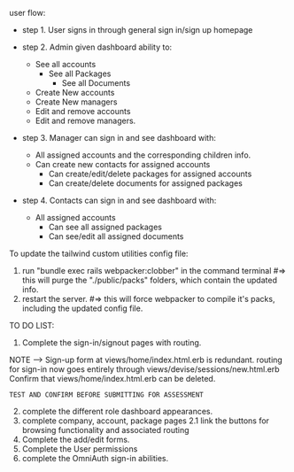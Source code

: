 user flow:

- step 1. User signs in through general sign in/sign up homepage

- step 2. Admin given dashboard ability to:
    * See all accounts
      * See all Packages
        * See all Documents
    * Create New accounts
    * Create New managers
    * Edit and remove accounts
    * Edit and remove managers.

- step 3. Manager can sign in and see dashboard with:
  * All assigned accounts and the corresponding children info.
  * Can create new contacts for assigned accounts
    * Can create/edit/delete packages for assigned accounts
    * Can create/delete documents for assigned packages

- step 4. Contacts can sign in and see dashboard with:
  * All assigned accounts
    * Can see all assigned packages
    * Can see/edit all assigned documents



To update the tailwind custom utilities config file:

1. run "bundle exec rails webpacker:clobber" in the command terminal
  #=> this will purge the "./public/packs" folders, which contain the updated info.
2. restart the server.
  #=> this will force webpacker to compile it's packs, including the updated config file.


TO DO LIST:

1. Complete the sign-in/signout pages with routing.

  NOTE --> 
    Sign-up form at views/home/index.html.erb is redundant.
    routing for sign-in now goes entirely through views/devise/sessions/new.html.erb
    Confirm that views/home/index.html.erb can be deleted.
    
    TEST AND CONFIRM BEFORE SUBMITTING FOR ASSESSMENT

2. complete the different role dashboard appearances.
2. complete company, account, package pages
  2.1 link the buttons for browsing functionality and associated routing
3. Complete the add/edit forms.
4. Complete the User permissions
5. complete the OmniAuth sign-in abilities.